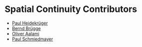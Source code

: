 <!--

This source file is part of the Spatial Continuity project

SPDX-FileCopyrightText: 2025 Stanford University and the project authors (see CONTRIBUTORS.md)

SPDX-License-Identifier: MIT

-->

Spatial Continuity Contributors
===============================

* [Paul Heidekrüger](https://github.com/paulhdk)
* [Bernd Brügge](https://ase.in.tum.de/BerndBruegge)
* [Oliver Aalami](https://github.com/aalami5)
* [Paul Schmiedmayer](https://github.com/PSchmiedmayer)
